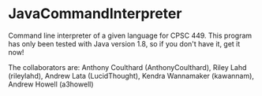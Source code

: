 # JavaCommandInterpreter
Command line interpreter of a given language for CPSC 449. This program has only been tested with Java version 1.8, so if you don't have it, get it now!

The collaborators are:
Anthony Coulthard (AnthonyCoulthard),
Riley Lahd (rileylahd),
Andrew Lata (LucidThought),
Kendra Wannamaker (kawannam),
Andrew Howell (a3howell)
